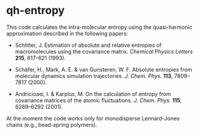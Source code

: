 # qh-entropy

This code calculates the intra-molecular entropy using the quasi-harmonic
approximation described in the following papers:

* Schlitter, J. Estimation of absolute and relative entropies of macromolecules
using the covariance matrix. *Chemical Physics Letters* **215**, 617–621 (1993).

* Schäfer, H., Mark, A. E. & van Gunsteren, W. F. Absolute entropies from
molecular dynamics simulation trajectories. *J. Chem. Phys.* **113**, 7809–7817
(2000).

* Andricioaei, I. & Karplus, M. On the calculation of entropy from covariance
matrices of the atomic fluctuations. *J. Chem. Phys.* **115**, 6289–6292 (2001).

At the moment the code works only for monodisperse Lennard-Jones chains (e.g.,
bead-spring polymers).
